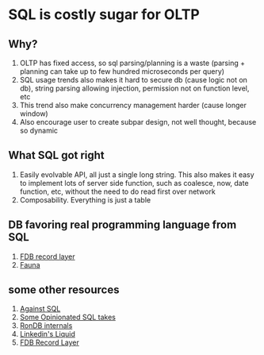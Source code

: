 # SQL is costly sugar for OLTP

## Why?

1. OLTP has fixed access, so sql parsing/planning is a waste (parsing + planning can take up to few hundred microseconds per query)
2. SQL usage trends also makes it hard to secure db (cause logic not on db), string parsing allowing injection, permission not on function level, etc
3. This trend also make concurrency management harder (cause longer window)
4. Also encourage user to create subpar design, not well thought, because so dynamic

## What SQL got right

1. Easily evolvable API, all just a single long string. This also makes it easy to implement lots of server side function, such as coalesce, now, date function, etc, without the need to do read first over network
2. Composability. Everything is just a table

## DB favoring real programming language from SQL

1. [FDB record layer](https://github.com/foundationdb/fdb-record-layer/)
2. [Fauna](https://fauna.com)

## some other resources

1. [Against SQL](https://scattered-thoughts.net/writing/against-sql/)
2. [Some Opinionated SQL takes](https://blog.nelhage.com/post/some-opinionated-sql-takes/)
3. [RonDB internals](https://docs.rondb.com/rondb_internals/)
4. [Linkedin's Liquid](https://engineering.linkedin.com/blog/2020/liquid--the-soul-of-a-new-graph-database--part-2)
5. [FDB Record Layer](https://foundationdb.github.io/fdb-record-layer/)
